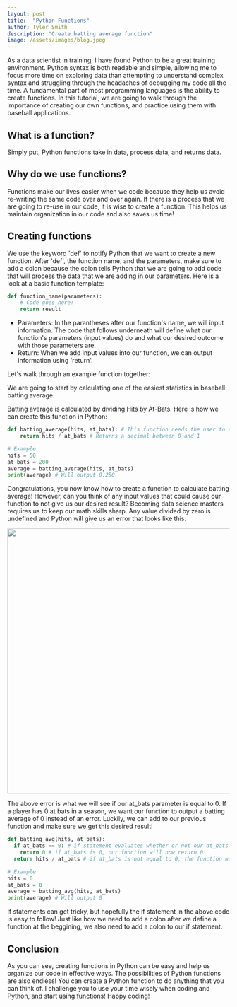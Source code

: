 ```yaml
---
layout: post
title:  "Python Functions"
author: Tyler Smith
description: "Create batting average function"
image: /assets/images/blog.jpeg
--- 
```

As a data scientist in training, I have found Python to be a great training environment. Python syntax is both readable and simple, allowing me to focus more time on exploring data than attempting to understand complex syntax and struggling through the headaches of debugging my code all the time. A fundamental part of most programming languages is the ability to create functions. In this tutorial, we are going to walk through the importance of creating our own functions, and practice using them with baseball applications.

<h2>What is a function?</h2>

Simply put, Python functions take in data, process data, and returns data.

<h2>Why do we use functions?</h2>

Functions make our lives easier when we code because they help us avoid re-writing the same code over and over again. If there is a process that we are going to re-use in our code, it is wise to create a function. This helps us maintain organization in our code and also saves us time!

<h2>Creating functions</h2>

We use the keyword 'def' to notify Python that we want to create a new function. After 'def', the function name, and the parameters, make sure to add a colon because the colon tells Python that we are going to add code that will process the data that we are adding in our parameters. Here is a look at a basic function template:

```python
def function_name(parameters):
    # Code goes here!
    return result
```

* Parameters: In the parantheses after our function's name, we will input information. The code that follows underneath will define what our function's parameters (input values) do and what our desired outcome with those parameters are.
* Return: When we add input values into our function, we can output information using 'return'.

Let's walk through an example function together:

We are going to start by calculating one of the easiest statistics in baseball: batting average.

Batting average is calculated by dividing Hits by At-Bats. Here is how we can create this function in Python:

```python
def batting_average(hits, at_bats): # This function needs the user to add 2 parameters: hits and at_bats
    return hits / at_bats # Returns a decimal between 0 and 1

# Example
hits = 50
at_bats = 200
average = batting_average(hits, at_bats)
print(average) # Will output 0.250
```

Congratulations, you now know how to create a function to calculate batting average! However, can you think of any input values that could cause our function to not give us our desired result? Becoming data science masters requires us to keep our math skills sharp. Any value divided by zero is undefined and Python will give us an error that looks like this:

<img src="{{site.url}}/{{site.baseurl}}/assets/images/Error.png" alt="" style="width:600px;"/>

The above error is what we will see if our at_bats parameter is equal to 0. If a player has 0 at bats in a season, we want our function to output a batting average of 0 instead of an error. Luckily, we can add to our previous function and make sure we get this desired result!

```python
def batting_avg(hits, at_bats):
  if at_bats == 0: # if statement evaluates whether or not our at_bats input value is 0
    return 0 # if at_bats is 0, our function will now return 0
  return hits / at_bats # if at_bats is not equal to 0, the function will calculate the decimal of hits / at_bats

# Example
hits = 0
at_bats = 0
average = batting_avg(hits, at_bats)
print(average) # Will output 0
```

If statements can get tricky, but hopefully the if statement in the above code is easy to follow! Just like how we need to add a colon after we define a function at the beggining, we also need to add a colon to our if statement.

<h2>Conclusion</h2>

As you can see, creating functions in Python can be easy and help us organize our code in effective ways. The possibilities of Python functions are also endless! You can create a Python function to do anything that you can think of. I challenge you to use your time wisely when coding and Python, and start using functions! Happy coding!



